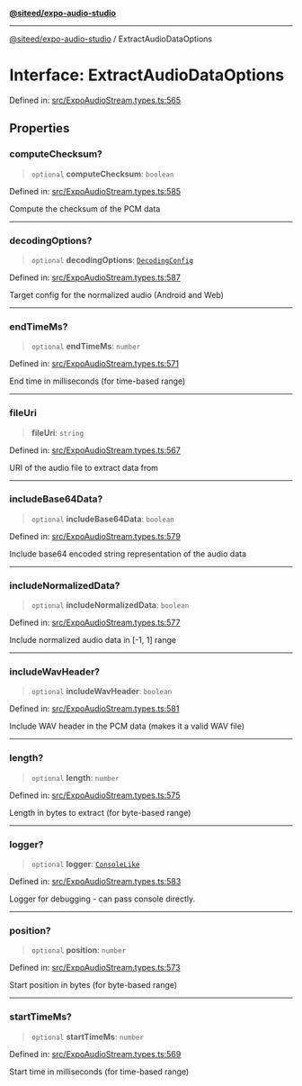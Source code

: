 [**@siteed/expo-audio-studio**](../README.md)

***

[@siteed/expo-audio-studio](../README.md) / ExtractAudioDataOptions

# Interface: ExtractAudioDataOptions

Defined in: [src/ExpoAudioStream.types.ts:565](https://github.com/deeeed/expo-audio-stream/blob/1af374ada18ec2cd4edeb151fc0e91e54f783b9e/packages/expo-audio-studio/src/ExpoAudioStream.types.ts#L565)

## Properties

### computeChecksum?

> `optional` **computeChecksum**: `boolean`

Defined in: [src/ExpoAudioStream.types.ts:585](https://github.com/deeeed/expo-audio-stream/blob/1af374ada18ec2cd4edeb151fc0e91e54f783b9e/packages/expo-audio-studio/src/ExpoAudioStream.types.ts#L585)

Compute the checksum of the PCM data

***

### decodingOptions?

> `optional` **decodingOptions**: [`DecodingConfig`](DecodingConfig.md)

Defined in: [src/ExpoAudioStream.types.ts:587](https://github.com/deeeed/expo-audio-stream/blob/1af374ada18ec2cd4edeb151fc0e91e54f783b9e/packages/expo-audio-studio/src/ExpoAudioStream.types.ts#L587)

Target config for the normalized audio (Android and Web)

***

### endTimeMs?

> `optional` **endTimeMs**: `number`

Defined in: [src/ExpoAudioStream.types.ts:571](https://github.com/deeeed/expo-audio-stream/blob/1af374ada18ec2cd4edeb151fc0e91e54f783b9e/packages/expo-audio-studio/src/ExpoAudioStream.types.ts#L571)

End time in milliseconds (for time-based range)

***

### fileUri

> **fileUri**: `string`

Defined in: [src/ExpoAudioStream.types.ts:567](https://github.com/deeeed/expo-audio-stream/blob/1af374ada18ec2cd4edeb151fc0e91e54f783b9e/packages/expo-audio-studio/src/ExpoAudioStream.types.ts#L567)

URI of the audio file to extract data from

***

### includeBase64Data?

> `optional` **includeBase64Data**: `boolean`

Defined in: [src/ExpoAudioStream.types.ts:579](https://github.com/deeeed/expo-audio-stream/blob/1af374ada18ec2cd4edeb151fc0e91e54f783b9e/packages/expo-audio-studio/src/ExpoAudioStream.types.ts#L579)

Include base64 encoded string representation of the audio data

***

### includeNormalizedData?

> `optional` **includeNormalizedData**: `boolean`

Defined in: [src/ExpoAudioStream.types.ts:577](https://github.com/deeeed/expo-audio-stream/blob/1af374ada18ec2cd4edeb151fc0e91e54f783b9e/packages/expo-audio-studio/src/ExpoAudioStream.types.ts#L577)

Include normalized audio data in [-1, 1] range

***

### includeWavHeader?

> `optional` **includeWavHeader**: `boolean`

Defined in: [src/ExpoAudioStream.types.ts:581](https://github.com/deeeed/expo-audio-stream/blob/1af374ada18ec2cd4edeb151fc0e91e54f783b9e/packages/expo-audio-studio/src/ExpoAudioStream.types.ts#L581)

Include WAV header in the PCM data (makes it a valid WAV file)

***

### length?

> `optional` **length**: `number`

Defined in: [src/ExpoAudioStream.types.ts:575](https://github.com/deeeed/expo-audio-stream/blob/1af374ada18ec2cd4edeb151fc0e91e54f783b9e/packages/expo-audio-studio/src/ExpoAudioStream.types.ts#L575)

Length in bytes to extract (for byte-based range)

***

### logger?

> `optional` **logger**: [`ConsoleLike`](../type-aliases/ConsoleLike.md)

Defined in: [src/ExpoAudioStream.types.ts:583](https://github.com/deeeed/expo-audio-stream/blob/1af374ada18ec2cd4edeb151fc0e91e54f783b9e/packages/expo-audio-studio/src/ExpoAudioStream.types.ts#L583)

Logger for debugging - can pass console directly.

***

### position?

> `optional` **position**: `number`

Defined in: [src/ExpoAudioStream.types.ts:573](https://github.com/deeeed/expo-audio-stream/blob/1af374ada18ec2cd4edeb151fc0e91e54f783b9e/packages/expo-audio-studio/src/ExpoAudioStream.types.ts#L573)

Start position in bytes (for byte-based range)

***

### startTimeMs?

> `optional` **startTimeMs**: `number`

Defined in: [src/ExpoAudioStream.types.ts:569](https://github.com/deeeed/expo-audio-stream/blob/1af374ada18ec2cd4edeb151fc0e91e54f783b9e/packages/expo-audio-studio/src/ExpoAudioStream.types.ts#L569)

Start time in milliseconds (for time-based range)
